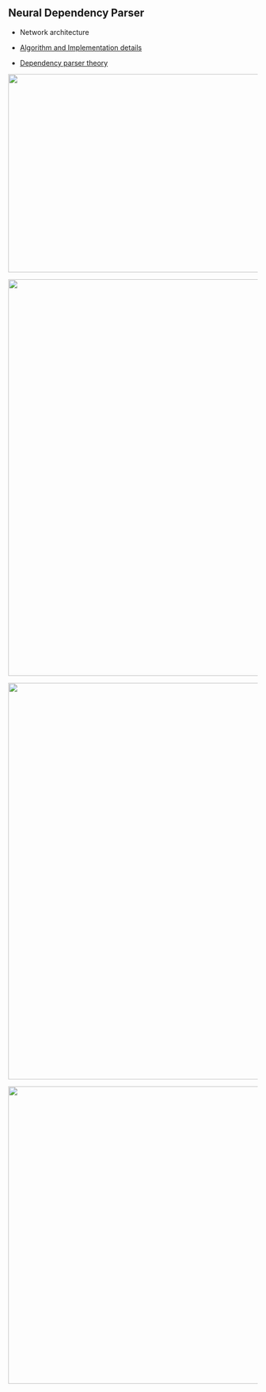 ## Neural Dependency Parser

* Network architecture


* [Algorithm and Implementation details](https://github.com/RishikeshDhayarkar/cs224n/blob/master/a3/student/a3.pdf)
* [Dependency parser theory](https://github.com/RishikeshDhayarkar/cs224n/blob/master/a3/student/cs224n-2019-notes04-dependencyparsing.pdf)

<p align="center">
  <img height="400" width="800" src="https://github.com/RishikeshDhayarkar/cs224n/blob/master/a3/student/parser_nn.png">
</p>


<p align="center">
  <img height="800" width="1000" src="https://github.com/RishikeshDhayarkar/cs224n/blob/master/a3/student/parser/parser_out.png">
</p>

<p align="center">
  <img height="800" width="1000" src="https://github.com/RishikeshDhayarkar/cs224n/blob/master/a3/student/parser/parser_out_2.png">
</p>

<p align="center">
  <img height="600" width="1000" src="https://github.com/RishikeshDhayarkar/cs224n/blob/master/a3/student/parser/parser_out_3.png">
</p>


